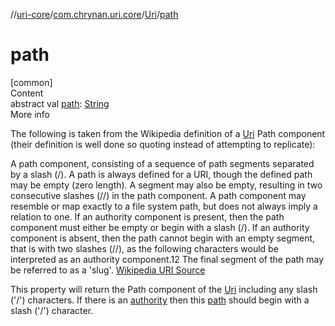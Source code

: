 //[uri-core](../../../index.md)/[com.chrynan.uri.core](../index.md)/[Uri](index.md)/[path](path.md)



# path  
[common]  
Content  
abstract val [path](path.md): [String](https://kotlinlang.org/api/latest/jvm/stdlib/kotlin/-string/index.html)  
More info  


The following is taken from the Wikipedia definition of a [Uri](index.md) Path component (their definition is well done so quoting instead of attempting to replicate):



A path component, consisting of a sequence of path segments separated by a slash (/). A path is always defined for a URI, though the defined path may be empty (zero length). A segment may also be empty, resulting in two consecutive slashes (//) in the path component. A path component may resemble or map exactly to a file system path, but does not always imply a relation to one. If an authority component is present, then the path component must either be empty or begin with a slash (/). If an authority component is absent, then the path cannot begin with an empty segment, that is with two slashes (//), as the following characters would be interpreted as an authority component.12 The final segment of the path may be referred to as a 'slug'. <a href="https://en.wikipedia.org/wiki/Uniform_Resource_Identifier">Wikipedia URI Source</a>



This property will return the Path component of the [Uri](index.md) including any slash ('/') characters. If there is an [authority](authority.md) then this [path](path.md) should begin with a slash ('/') character.

  




